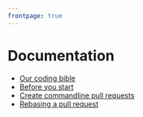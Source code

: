 ```yaml
---
frontpage: true
---
```


# Documentation

- [Our coding bible](https://github.com/bubobox/bible/blob/master/README.md#bible)
- [Before you start](https://github.com/bubobox/bible/blob/master/style/README.md#high-level-guidelines)
- [Create commandline pull requests](https://gist.github.com/JorgenEvens/fecb03320a54ed74e58c#use-hub-to-create-pull-requests)
- [Rebasing a pull request](https://gist.github.com/JorgenEvens/3da05f14d0f5a6bbc2bd#rebasing-a-pull-request)
